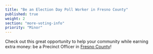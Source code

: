 ```yaml
---
title: "Be an Election Day Poll Worker in Fresno County"
published: true
weight: 2
section: "more-voting-info"
priority: "Minor"
---
```


Check out this great opportunity to help your community while earning extra money: be a Precinct Officer in [Fresno County](http://www.co.fresno.ca.us/departments/county-clerk-registrar-of-voters/election-information/precinct-officer)!  
